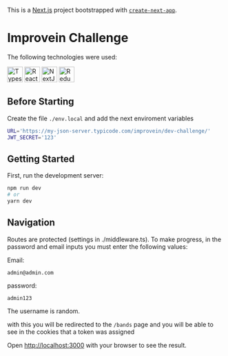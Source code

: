 This is a [Next.js](https://nextjs.org/) project bootstrapped with [`create-next-app`](https://github.com/vercel/next.js/tree/canary/packages/create-next-app).

# Improvein Challenge

The following technologies were used:

<p align="left">
<a href="https://www.typescriptlang.org/" target="_blank" rel="noreferrer"><img src="https://raw.githubusercontent.com/danielcranney/readme-generator/main/public/icons/skills/typescript-colored.svg" width="36" height="36" alt="Typescript" /></a>
<a href="https://reactjs.org/" target="_blank" rel="noreferrer"><img src="https://raw.githubusercontent.com/danielcranney/readme-generator/main/public/icons/skills/react-colored.svg" width="36" height="36" alt="React" /></a>
<a href="https://nextjs.org/docs" target="_blank" rel="noreferrer"><img src="https://raw.githubusercontent.com/danielcranney/readme-generator/main/public/icons/skills/nextjs-colored.svg" width="36" height="36" alt="NextJs" /></a>
<a href="https://redux.js.org/" target="_blank" rel="noreferrer"><img src="https://raw.githubusercontent.com/danielcranney/readme-generator/main/public/icons/skills/redux-colored.svg" width="36" height="36" alt="Redux" /></a>
</p>

## Before Starting

Create the file `./env.local` and add the next enviroment variables

```bash
URL='https://my-json-server.typicode.com/improvein/dev-challenge/'
JWT_SECRET='123'
```

## Getting Started

First, run the development server:

```bash
npm run dev
# or
yarn dev
```

## Navigation

Routes are protected (settings in ./middleware.ts).
To make progress, in the password and email inputs you must enter the following values:

Email:

```
admin@admin.com
```

password:

```
admin123
```

The username is random.

with this you will be redirected to the `/bands` page and you will be able to see in the cookies that a token was assigned

Open [http://localhost:3000](http://localhost:3000) with your browser to see the result.
